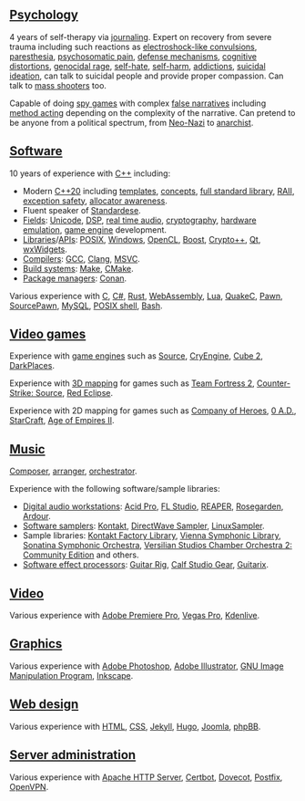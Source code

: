 ## [Psychology](https://en.wikipedia.org/wiki/Psychology)

4 years of self-therapy via [journaling](https://en.wikipedia.org/wiki/Journal_therapy). Expert on recovery from severe trauma including such reactions as [electroshock-like convulsions](https://en.wikipedia.org/wiki/Convulsion), [paresthesia](https://en.wikipedia.org/wiki/Paresthesia), [psychosomatic pain](https://en.wikipedia.org/wiki/Somatic_symptom_disorder), [defense mechanisms](https://en.wikipedia.org/wiki/Defence_mechanism), [cognitive distortions](https://en.wikipedia.org/wiki/Cognitive_distortion), [genocidal rage](https://en.wikipedia.org/wiki/Rage_(emotion)), [self-hate](https://en.wikipedia.org/wiki/Self-hatred), [self-harm](https://en.wikipedia.org/wiki/Self-harm), [addictions](https://en.wikipedia.org/wiki/Addiction), [suicidal ideation](https://en.wikipedia.org/wiki/Suicidal_ideation), can talk to suicidal people and provide proper compassion. Can talk to [mass shooters](https://en.wikipedia.org/wiki/Mass_shooting) too.

Capable of doing [spy games](https://en.wikipedia.org/wiki/Espionage) with complex [false narratives](https://brilliantio.com/false-narrative-meaning/) including [method acting](https://en.wikipedia.org/wiki/Method_acting) depending on the complexity of the narrative. Can pretend to be anyone from a political spectrum, from [Neo-Nazi](https://en.wikipedia.org/wiki/Neo-Nazism) to [anarchist](https://en.wikipedia.org/wiki/Anarchism).

## [Software](https://en.wikipedia.org/wiki/Software_development)

10 years of experience with [C++](https://en.wikipedia.org/wiki/C%2B%2B) including:

* Modern [C++20](https://en.wikipedia.org/wiki/C%2B%2B20) including [templates](https://en.wikipedia.org/wiki/Template_%28C%2B%2B%29), [concepts](https://en.wikipedia.org/wiki/Concepts_(C%2B%2B)), [full standard library](https://en.wikipedia.org/wiki/C%2B%2B_Standard_Library), [RAII](https://en.wikipedia.org/wiki/Resource_acquisition_is_initialization), [exception safety](https://en.wikipedia.org/wiki/Exception_safety), [allocator awareness](https://en.cppreference.com/w/cpp/named_req/AllocatorAwareContainer).
* Fluent speaker of [Standardese](https://en.wiktionary.org/wiki/standardese).
* [Fields](https://en.wikipedia.org/wiki/Academic_discipline): [Unicode](https://en.wikipedia.org/wiki/Unicode), [DSP](https://en.wikipedia.org/wiki/Digital_signal_processing), [real time audio](https://en.wikipedia.org/wiki/Real-time_computing), [cryptography](https://en.wikipedia.org/wiki/Cryptography), [hardware emulation](https://en.wikipedia.org/wiki/Hardware_emulation), [game engine](https://en.wikipedia.org/wiki/Game_engine) development.
* [Libraries](https://en.wikipedia.org/wiki/Library_(computing))/[APIs](https://en.wikipedia.org/wiki/API): [POSIX](https://en.wikipedia.org/wiki/POSIX), [Windows](https://en.wikipedia.org/wiki/Windows_API), [OpenCL](https://en.wikipedia.org/wiki/OpenCL), [Boost](https://en.wikipedia.org/wiki/Boost_(C%2B%2B_libraries)), [Crypto++](https://en.wikipedia.org/wiki/Crypto%2B%2B), [Qt](https://en.wikipedia.org/wiki/Qt_(software)), [wxWidgets](https://en.wikipedia.org/wiki/WxWidgets).
* [Compilers](https://en.wikipedia.org/wiki/Compiler): [GCC](https://en.wikipedia.org/wiki/GNU_Compiler_Collection), [Clang](https://en.wikipedia.org/wiki/Clang), [MSVC](https://en.wikipedia.org/wiki/Microsoft_Visual_C%2B%2B).
* [Build systems](https://en.wikipedia.org/wiki/Build_automation): [Make](https://en.wikipedia.org/wiki/Make_(software)), [CMake](https://en.wikipedia.org/wiki/CMake).
* [Package managers](https://en.wikipedia.org/wiki/Package_manager): [Conan](https://conan.io/).

Various experience with [C](https://en.wikipedia.org/wiki/C_(programming_language)), [C#](https://en.wikipedia.org/wiki/C_Sharp_(programming_language)), [Rust](https://en.wikipedia.org/wiki/Rust_(programming_language)), [WebAssembly](https://en.wikipedia.org/wiki/WebAssembly), [Lua](https://en.wikipedia.org/wiki/Lua_(programming_language)), [QuakeC](https://en.wikipedia.org/wiki/QuakeC), [Pawn](https://www.compuphase.com/pawn/pawn.htm), [SourcePawn](https://wiki.alliedmods.net/Introduction_to_SourcePawn_1.7), [MySQL](https://en.wikipedia.org/wiki/MySQL), [POSIX shell](https://en.wikipedia.org/wiki/Unix_shell#Bourne_shell), [Bash](https://en.wikipedia.org/wiki/Bash_(Unix_shell)).

## [Video games](https://en.wikipedia.org/wiki/Video_game_development)

Experience with [game engines](https://en.wikipedia.org/wiki/Game_engine) such as [Source](https://en.wikipedia.org/wiki/Source_(game_engine)), [CryEngine](https://en.wikipedia.org/wiki/CryEngine), [Cube 2](https://en.wikipedia.org/wiki/Cube_2:_Sauerbraten), [DarkPlaces](https://en.wikipedia.org/wiki/Quake_engine#Derivative_engines).

Experience with [3D mapping](https://en.wikipedia.org/wiki/3D_modeling) for games such as [Team Fortress 2](https://en.wikipedia.org/wiki/Team_Fortress_2), [Counter-Strike: Source](https://en.wikipedia.org/wiki/Counter-Strike:_Source), [Red Eclipse](https://en.wikipedia.org/wiki/Red_Eclipse).

Experience with 2D mapping for games such as [Company of Heroes](https://en.wikipedia.org/wiki/Company_of_Heroes_(video_game)), [0 A.D.](https://en.wikipedia.org/wiki/0_A.D._(video_game)), [StarCraft](https://en.wikipedia.org/wiki/StarCraft_(video_game)), [Age of Empires II](https://en.wikipedia.org/wiki/Age_of_Empires_II).

## [Music](https://en.wikipedia.org/wiki/Record_producer)

[Composer](https://en.wikipedia.org/wiki/Composer), [arranger](https://en.wikipedia.org/wiki/Arrangement), [orchestrator](https://en.wikipedia.org/wiki/Orchestration).

Experience with the following software/sample libraries:

* [Digital audio workstations](https://en.wikipedia.org/wiki/Digital_audio_workstation): [Acid Pro](https://en.wikipedia.org/wiki/Acid_Pro), [FL Studio](https://en.wikipedia.org/wiki/FL_Studio), [REAPER](https://en.wikipedia.org/wiki/REAPER), [Rosegarden](https://en.wikipedia.org/wiki/Rosegarden), [Ardour](https://en.wikipedia.org/wiki/Ardour_(software)).
* [Software samplers](https://en.wikipedia.org/wiki/Sampler_(musical_instrument)): [Kontakt](https://en.wikipedia.org/wiki/Kontakt_(software)), [DirectWave Sampler](https://www.image-line.com/fl-studio-learning/fl-studio-online-manual/html/plugins/DirectWave.htm), [LinuxSampler](https://en.wikipedia.org/wiki/LinuxSampler).
* Sample libraries: [Kontakt Factory Library](https://www.native-instruments.com/en/products/komplete/samplers/kontakt-7/library/), [Vienna Symphonic Library](https://en.wikipedia.org/wiki/Vienna_Symphonic_Library), [Sonatina Symphonic Orchestra](https://www.sso.mattiaswestlund.net/), [Versilian Studios Chamber Orchestra 2: Community Edition](https://versilian-studios.com/vsco-community/) and others.
* [Software effect processors](https://en.wikipedia.org/wiki/Software_effect_processor): [Guitar Rig](https://en.wikipedia.org/wiki/Guitar_Rig), [Calf Studio Gear](https://en.wikipedia.org/wiki/Calf_Studio_Gear), [Guitarix](https://guitarix.org/).

## [Video](https://en.wikipedia.org/wiki/Video_production)

Various experience with [Adobe Premiere Pro](https://en.wikipedia.org/wiki/Adobe_Premiere_Pro), [Vegas Pro](https://en.wikipedia.org/wiki/Vegas_Pro), [Kdenlive](https://en.wikipedia.org/wiki/Kdenlive).

## [Graphics](https://en.wikipedia.org/wiki/Computer_graphics)

Various experience with [Adobe Photoshop](https://en.wikipedia.org/wiki/Adobe_Photoshop), [Adobe Illustrator](https://en.wikipedia.org/wiki/Adobe_Illustrator), [GNU Image Manipulation Program](https://en.wikipedia.org/wiki/GIMP), [Inkscape](https://en.wikipedia.org/wiki/Inkscape).

## [Web design](https://en.wikipedia.org/wiki/Web_design)

Various experience with [HTML](https://en.wikipedia.org/wiki/HTML), [CSS](https://en.wikipedia.org/wiki/CSS), [Jekyll](https://en.wikipedia.org/wiki/Jekyll_(software)), [Hugo](https://en.wikipedia.org/wiki/Hugo_(software)), [Joomla](https://en.wikipedia.org/wiki/Joomla), [phpBB](https://en.wikipedia.org/wiki/PhpBB).

## [Server administration](https://en.wikipedia.org/wiki/Server_administrator)

Various experience with [Apache HTTP Server](https://en.wikipedia.org/wiki/Apache_HTTP_Server), [Certbot](https://en.wikipedia.org/wiki/Let%27s_Encrypt#Software_implementation), [Dovecot](https://en.wikipedia.org/wiki/Dovecot_(software)), [Postfix](https://en.wikipedia.org/wiki/Postfix_(software)), [OpenVPN](https://en.wikipedia.org/wiki/OpenVPN).

